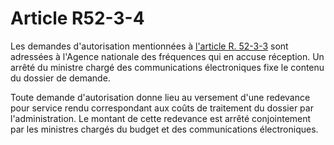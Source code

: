 # Article R52-3-4

Les demandes d'autorisation mentionnées à [l'article R. 52-3-3][1] sont adressées à l'Agence nationale des fréquences qui en accuse réception. Un arrêté du ministre chargé des communications électroniques fixe le contenu du dossier de demande. 

Toute demande d'autorisation donne lieu au versement d'une redevance pour service rendu correspondant aux coûts de traitement du dossier par l'administration. Le montant de cette redevance est arrêté conjointement par les ministres chargés du budget et des communications électroniques.

 [1]: /affichCodeArticle.do?cidTexte=LEGITEXT000006070987&idArticle=LEGIARTI000006466514&dateTexte=&categorieLien=cid